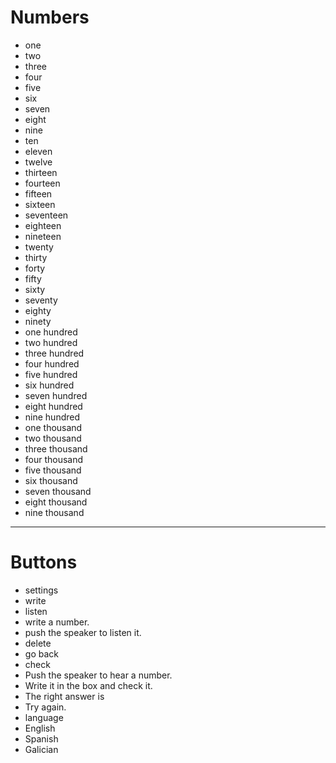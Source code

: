 # Numbers
- one
- two
- three
- four
- five
- six
- seven
- eight
- nine 
- ten
- eleven
- twelve
- thirteen
- fourteen
- fifteen
- sixteen
- seventeen
- eighteen
- nineteen 
- twenty
- thirty
- forty
- fifty
- sixty
- seventy
- eighty 
- ninety 
- one hundred
- two hundred
- three hundred
- four hundred
- five hundred
- six hundred
- seven hundred
- eight hundred
- nine hundred
- one thousand
- two thousand
- three thousand
- four thousand
- five thousand
- six thousand
- seven thousand
- eight thousand
- nine thousand 

---

# Buttons
- settings
- write
- listen
- write a number.
- push the speaker to listen it.
- delete
- go back
- check
- Push the speaker to hear a number.
- Write it in the box and check it.
- The right answer is
- Try again.
- language
- English
- Spanish
- Galician